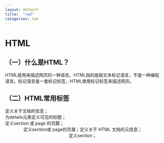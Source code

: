 ```yaml
---
layout: default
title:  "rwd"
categories: rwd
---
```


# HTML
## （一）什么是HTML？
HTML是用来描述网页的一种语言。HTML指的是超文本标记语言，不是一种编程语言。标记语言是一套标记标签，HTML使用标记标签来描述网页。
## （二）HTML常用标签
<head>定义关于文档的信息；<summary>为details元素定义可见的标题；<footer>定义section 或 page 的页脚；<header>定义section或 page的页眉；<meta>定义关于 HTML 文档的元信息；<section>定义section；<dialog>定义对话框或窗口；<aside>定义页面内容之外的内容（引用、侧边栏、广告）；<article>定义文章；<a>定义锚；<nav>定义导航链接；定义锚/超链接<a>；多用途（行内）文本级语义 <span>：对文档中的行内元素进行组合；多用途文本级语义 <div>：对文档中的元素进行组合；定义图像<img>；定义段落<p>
## （三）网页组成元素
从页面结构的角度上看，网页主要由导航栏、栏目、及正文内容这三大要素组成。网页结构的创建、网页内容布局的规划实际也是围绕这三大组成要素展开的。
1、页脚 Footer
页脚主要是关于家务和法律问题，尽管有时它们也可以用于非必要的导航。这些元素需要在页面上，但把它们放在某个地方：页面作者或，在大型企业网站，负责任的一方；版权声明；联系细节，尤其是电子邮件；链接到相关站点或大型企业；多余的导航链接，用于长页面或附加导航。
2、页眉header
页眉类似于主页的微型版本，它位于每个页面的顶端，并且在有限的空间内完成许多主页所做的事情,页眉提供了站点身份导航，包括搜索和其他工具.这些组件的位置和布局因站点不同而不同，但总体设计模式已经相当一致。页眉是站点标识中最可见的组件。
3、导航nav
nav元素是一个可以用来作为页面导航的链接组；其中的导航元素链接到其他页面或当前页面的其他部分。并不是所有的链接组都要被放进<nav>元素；例如，在页脚中通常会有一组链接，包括服务条款、首页、版权声明等；这时使用<footer>元素是最恰当的，而不需要<nav>元素。